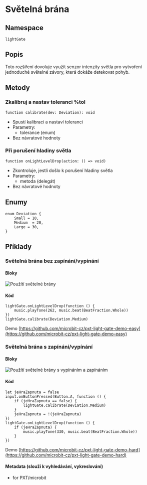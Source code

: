 # Světelná brána

## Namespace
```
lightGate
```
## Popis
Toto rozšíření dovoluje využít senzor intenzity světla pro vytvoření jednoduché světelné závory, která dokáže detekovat pohyb.
 
## Metody
### Zkalibruj a nastav toleranci %tol
```
function calibrate(dev: Deviation): void
```
- Spustí kalibraci a nastaví toleranci
- Parametry:
    - tolerance (enum)
- Bez návratové hodnoty

### Při porušení hladiny světla
```
function onLightLevelDrop(action: () => void)
```
- Zkontroluje, jestli došlo k porušení hladiny světla
- Parametry:
    - metoda (delegát)
- Bez návratové hodnoty

## Enumy
```
enum Deviation {
    Small = 10,
    Medium  = 20,
    Large = 30,
}
```

## Příklady

### Světelná brána bez zapínání/vypínání

#### Bloky
![Použítí světelné brány](https://github.com/microbit-cz/pxt-light-gate-extension/blob/master/images/easyexample.png)
#### Kód
```
lightGate.onLightLevelDrop(function () {
    music.playTone(262, music.beat(BeatFraction.Whole))
})
lightGate.calibrate(Deviation.Medium)
```
Demo  [https://github.com/microbit-cz/pxt-light-gate-demo-easy](https://github.com/microbit-cz/pxt-light-gate-demo-easy)


### Světelná brána s zapínání/vypínání
#### Bloky
![Použítí světelné brány s vypínáním a zapínáním](https://github.com/microbit-cz/pxt-light-gate-extension/blob/master/images/hardexample.png)

#### Kód
```
let jeHraZapnuta = false
input.onButtonPressed(Button.A, function () {
    if (jeHraZapnuta == false) {
        lightGate.calibrate(Deviation.Medium)
    }
    jeHraZapnuta = !(jeHraZapnuta)
})
lightGate.onLightLevelDrop(function () {
    if (jeHraZapnuta) {
        music.playTone(330, music.beat(BeatFraction.Whole))
    }
})
```

Demo  [https://github.com/microbit-cz/pxt-light-gate-demo-hard](https://github.com/microbit-cz/pxt-light-gate-demo-hard)

#### Metadata (slouží k vyhledávání, vykreslování)

* for PXT/microbit
<script src="https://makecode.com/gh-pages-embed.js"></script><script>makeCodeRender("{{ site.makecode.home_url }}", "{{ site.github.owner_name }}/{{ site.github.repository_name }}");</script>

